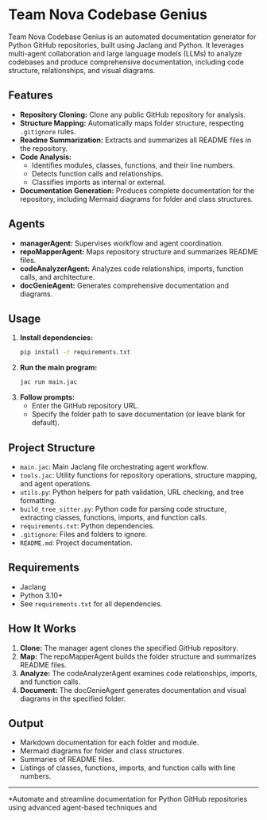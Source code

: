 # Team Nova Codebase Genius

Team Nova Codebase Genius is an automated documentation generator for Python GitHub repositories, built using Jaclang and Python. It leverages multi-agent collaboration and large language models (LLMs) to analyze codebases and produce comprehensive documentation, including code structure, relationships, and visual diagrams.

## Features

- **Repository Cloning:** Clone any public GitHub repository for analysis.
- **Structure Mapping:** Automatically maps folder structure, respecting `.gitignore` rules.
- **Readme Summarization:** Extracts and summarizes all README files in the repository.
- **Code Analysis:** 
  - Identifies modules, classes, functions, and their line numbers.
  - Detects function calls and relationships.
  - Classifies imports as internal or external.
- **Documentation Generation:** Produces complete documentation for the repository, including Mermaid diagrams for folder and class structures.

## Agents

- **managerAgent:** Supervises workflow and agent coordination.
- **repoMapperAgent:** Maps repository structure and summarizes README files.
- **codeAnalyzerAgent:** Analyzes code relationships, imports, function calls, and architecture.
- **docGenieAgent:** Generates comprehensive documentation and diagrams.

## Usage

1. **Install dependencies:**
   ```sh
   pip install -r requirements.txt
   ```
2. **Run the main program:**
   ```sh
   jac run main.jac
   ```
3. **Follow prompts:**
   - Enter the GitHub repository URL.
   - Specify the folder path to save documentation (or leave blank for default).

## Project Structure

- `main.jac`: Main Jaclang file orchestrating agent workflow.
- `tools.jac`: Utility functions for repository operations, structure mapping, and agent operations.
- `utils.py`: Python helpers for path validation, URL checking, and tree formatting.
- `build_tree_sitter.py`: Python code for parsing code structure, extracting classes, functions, imports, and function calls.
- `requirements.txt`: Python dependencies.
- `.gitignore`: Files and folders to ignore.
- `README.md`: Project documentation.

## Requirements

- Jaclang
- Python 3.10+
- See `requirements.txt` for all dependencies.

## How It Works

1. **Clone:** The manager agent clones the specified GitHub repository.
2. **Map:** The repoMapperAgent builds the folder structure and summarizes README files.
3. **Analyze:** The codeAnalyzerAgent examines code relationships, imports, and function calls.
4. **Document:** The docGenieAgent generates documentation and visual diagrams in the specified folder.

## Output

- Markdown documentation for each folder and module.
- Mermaid diagrams for folder and class structures.
- Summaries of README files.
- Listings of classes, functions, imports, and function calls with line numbers.

---

*Automate and streamline documentation for Python GitHub repositories using advanced agent-based techniques and